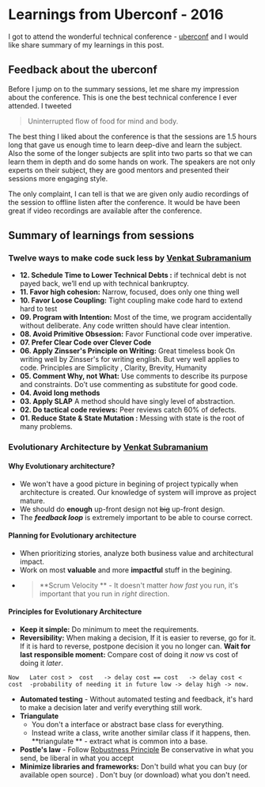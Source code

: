 # Learnings from Uberconf - 2016 
 I got to attend the wonderful technical conference - [uberconf](https://uberconf.com/) and I would like share summary of my learnings in this post. 
 
## Feedback about the uberconf
       
 Before I jump on to the summary sessions, let me share my impression about the conference. This is one the best technical conference I ever attended. I tweeted 
      
 > Uninterrupted flow of food for mind and body.   
 
 The best thing I liked about the conference is that the sessions are 1.5 hours long that gave us enough time to learn deep-dive and learn the subject. Also the some of the longer subjects are split into two parts so that we can learn them in depth and do some hands on work.  The speakers are not only experts on their subject, they are good mentors and presented their sessions more engaging style.
         
 The only complaint, I can tell is that we are given only audio recordings of the session to offline listen after the conference. It would be have been great if video recordings are available after the conference.
  
## Summary of learnings from sessions

###  Twelve ways to make code suck less by [Venkat Subramanium](https://twitter.com/venkat_s)

* **12. Schedule Time to Lower Technical Debts :**  if technical debt is not payed back, we’ll end up with technical bankruptcy.
* **11. Favor high cohesion:** Narrow, focused, does only one thing well
* **10. Favor Loose Coupling:** Tight coupling make code hard to extend hard to test
* **09. Program with Intention:** Most of the time, we program accidentally without deliberate. Any code written should have clear intention.
* **08. Avoid Primitive Obsession:** Favor Functional code over imperative.
* **07.  Prefer Clear Code over Clever Code**
* **06. Apply Zinsser's Principle on Writing:** Great timeless book On writing well by Zinsser's for writing english. But very well applies to code. Principles are Simplicity , Clarity, Brevity, Humanity
* **05. Comment Why, not What:** Use comments to describe its purpose and constraints. Do’t use commenting as substitute for good code.
* **04. Avoid long methods**
* **03. Apply SLAP** A method should have singly level of abstraction.
* **02. Do tactical code reviews:** Peer reviews catch 60% of defects.
* **01. Reduce State & State Mutation :** Messing with state is the root of many problems.
 
 ### Evolutionary Architecture by [Venkat Subramanium](https://twitter.com/venkat_s)
                          
#### Why Evolutionary architecture?

* We won't have a good picture in begining of project typically when architecture is created. Our knowledge of system will improve as project mature.
* We should do **enough** up-front design not ~~big~~ up-front design.
* The ***feedback loop*** is extremely important to be able to course correct.

#### Planning for Evolutionary architecture

* When prioritizing stories, analyze both business value and architectural impact.
* Work on most **valuable** and more **impactful** stuff in the begining.
* > **Scrum Velocity ** - It doesn't matter *how fast* you run, it's important that you run in *right* direction.

#### Principles for Evolutionary Architecture
 
 * **Keep it simple:**  Do minimum to meet the requirements.
 * **Reversibility:**  When making a decision, If it is easier to reverse, go for it. If it is hard to reverse, postpone decision it you no longer can.
 **Wait for last responsible moment:**  Compare cost of doing it *now* vs cost of doing it *later*. 
 			
`
    Now   Later
            cost >  cost   -> delay
            cost == cost   -> delay
            cost <  cost 
 -probability of needing it in future
                            low -> delay
                            high -> now.
`
 
* **Automated testing** - Without automated testing and feedback, it's hard to make a decision later and verify everything still work.
 * **Triangulate**
	+ You don't a interface or abstract base class for everything.
    + Instead write a class, write another similar class if it happens, then. **triangulate ** - extract what is common into a base.
 * **Postle's law** - Follow [Robustness Principle](https://en.wikipedia.org/wiki/Robustness_principle)  Be conservative in what you send, be liberal in what you accept
* **Minimize libraries and frameworks:** Don't build what you can buy (or available open source) . Don't buy (or download) what you don't need. 


